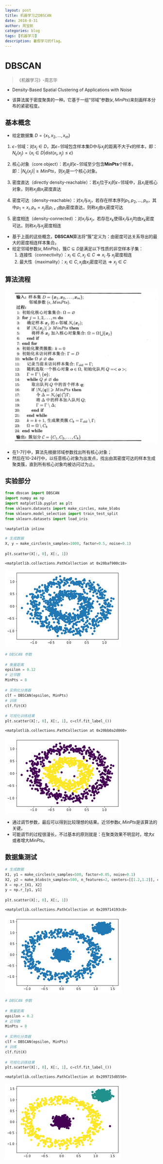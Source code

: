 ```yaml
---
layout: post
title: 机器学习之DBSCAN
date: 2018-8-31
author: 周宝航
categories: blog
tags: [机器学习]
description: 暑假学习的flag。
---
```


# DBSCAN

> 《机器学习》-周志华

- Density-Based Spatial Clustering of Applications with Noise

- 该算法属于密度聚类的一种。它基于一组“邻域”参数($\epsilon, MinPts$)来刻画样本分布的紧密程度。

## 基本概念

- 给定数据集 $D=\{x_1, x_2, \dots, x_m \}$

1. $\epsilon-$邻域：对$x_j \in D$，其$\epsilon-$邻域包含样本集D中与$x_j$的距离不大于$\epsilon$的样本，即：$N_\epsilon(x_j)=\{x_i \in D | \mbox{dist}(x_i, x_j) \leq \epsilon \}$

2. 核心对象（core object）：若$x_j$的$\epsilon-$邻域至少包含**MinPts**个样本，即：$|N_\epsilon(x_j)| \geq MinPts$，则$x_j$是一个核心对象。

3. 密度直达（directly density-reachable）：若$x_j$位于$x_i$的$\epsilon-$邻域中，且$x_i$是核心对象，则称$x_j$由$x_i$密度直达

4. 密度可达（density-reachable）：对$x_i$与$x_j$，若存在样本序列$p_1,p_2,\dots,p_n$，其中$p_1 = x_i, p_n = x_j$且$p_{i+1}$由$p_i$密度直达，则称$x_j$由$x_i$密度可达

5. 密度相连（density-connected）：对$x_i$与$x_j$，若存在$x_k$使得$x_i$与$x_j$均由$x_k$密度可达，则称$x_i$与$x_j$密度相连

- 基于上面的这些概念，**DBSCAN**算法将“簇”定义为：由密度可达关系导出的最大的密度相连样本集合。
- 给定邻域参数$(\epsilon, MinPts)$，簇$C  \subseteq D$是满足以下性质的非空样本子集：
	1. 连接性（connectivity）：$x_i \in C, x_j \in C \Rightarrow x_i$ 与 $x_j$密度相连
	2. 最大性（maximality）：$x_i \in C, x_j$由$x_i$密度可达$\Rightarrow x_j \in C$

## 算法流程

![png](\img\2018-08-31-dbscan_algorithm.png)

- 在1-7行中，算法先根据邻域参数找出所有核心对象；
- 然后在10-24行中，以任意核心对象为出发点，找出由其密度可达的样本生成聚类簇，直到所有核心对象均被访问过为止。

## 实验部分

```python
from dbscan import DBSCAN
import numpy as np
import matplotlib.pyplot as plt
from sklearn.datasets import make_circles, make_blobs
from sklearn.model_selection import train_test_split
from sklearn.datasets import load_iris

%matplotlib inline
```


```python
# 生成数据
X, y = make_circles(n_samples=1000, factor=0.5, noise=0.1)

plt.scatter(X[:, 0], X[:, 1])
```




    <matplotlib.collections.PathCollection at 0x20baf900c18>




![png](\img\2018-08-31-output_2_1.png)



```python
# DBSCAN 参数

# 衡量距离
epsilon = 0.12
# 近邻数
MinPts = 8

# 实例化分类器
clf = DBSCAN(epsilon, MinPts)
# 训练
clf.fit(X)

# 可视化训练结果
plt.scatter(X[:, 0], X[:, 1], c=clf.fit_label_())
```




    <matplotlib.collections.PathCollection at 0x20bb0a2d860>




![png](\img\2018-08-31-output_3_1.png)


- 通过调节参数，最后可以得到比较理想的结果。近邻参数$\epsilon, MinPts$是该算法的关键。
- 可能调节的过程很漫长，不过基本的原则就是：在聚类效果不明显时，增大$\epsilon$或者增大$MinPts$。

## 数据集测试


```python
# 生成数据
X1, y1 = make_circles(n_samples=500, factor=0.05, noise=0.1)
X2, y2 = make_blobs(n_samples=500, n_features=2, centers=[[1.2,1.2]], cluster_std=[[.1]],random_state=9)
X = np.r_[X1, X2]
y = np.r_[y1, y1]

plt.scatter(X[:, 0], X[:, 1])
```

    <matplotlib.collections.PathCollection at 0x209714193c8>




![png](\img\2018-08-31-output_6_1.png)



```python
# DBSCAN 参数

# 衡量距离
epsilon = 0.2
# 近邻数
MinPts = 8

# 实例化分类器
clf = DBSCAN(epsilon, MinPts)
# 训练
clf.fit(X)

# 可视化训练结果
plt.scatter(X[:, 0], X[:, 1], c=clf.fit_label_())
```


    <matplotlib.collections.PathCollection at 0x209715d8550>


![png](\img\2018-08-31-output_7_1.png)
